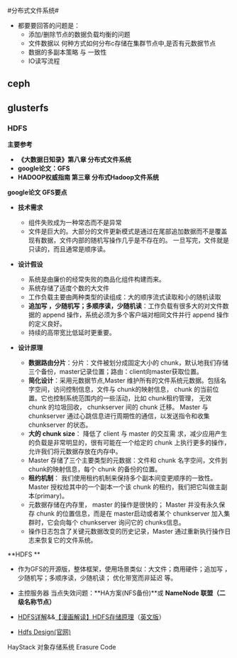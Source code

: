 #分布式文件系统#
- 都要要回答的问题是：  
  - 添加/删除节点的数据负载均衡的问题
  - 文件数据以 何种方式如何分布c存储在集群节点中,是否有元数据节点
  - 数据的多副本策略 与 一致性
  - IO读写流程
## ceph ##
## glusterfs ##


### HDFS ###
**主要参考**

- **《大数据日知录》第八章 分布式文件系统**
- **google论文：GFS**
- **HADOOP权威指南 第三章 分布式Hadoop文件系统**

**google论文 GFS要点**

- **技术需求** 
     - 组件失败成为一种常态而不是异常
     - 文件是巨大的。大部分的文件更新模式是通过在尾部追加数据而不是覆盖现有数据，文件内部的随机写操作几乎是不存在的。 一旦写完，文件就是只读的，而且通常是顺序读。
- **设计假设**
	 - 系统是由廉价的经常失败的商品化组件构建而来。
	 - 系统存储了适度个数的大文件
	 - 工作负载主要由两种类型的读组成：大的顺序流式读取和小的随机读取
	 - **追加写 ，少随机写；多顺序读，少随机读**：工作负载有很多大的对文件数据的 append 操作，系统必须为多个客户端对相同文件并行 append 操作的定义良好。
	 - 持续的高带宽比低延时更重要。

- **设计原理**
  - **数据路由分片**：分片：文件被划分成固定大小的 chunk，默认地我们存储三个备份，master记录位置；路由：client向master获取位置。 
  -  **简化设计**：采用元数据节点,Master 维护所有的文件系统元数据。包括名字空间，访问控制信息，文件与 chunk的映射信息， chunk 的当前位置。它也控制系统范围内的一些活动，比如 chunk租约管理， 无效 chunk 的垃圾回收， chunkserver 间的 chunk 迁移。 Master 与chunkserver 通过心跳信息进行周期性的通信，以发送指令和收集chunkserver 的状态。
  -  **大的 chunk size**： 降低了 client 与 master 的交互需
求，减少应用产生的负载是非常明显的，很有可能在一个给定的 chunk 上执行更多的操作，允许我们将元数据存放在内存中。
  -  Master 存储了三个主要类型的元数据：文件和 chunk 名字空间，文件到 chunk的映射信息，每个 chunk 的备份的位置。
  - **租约机制**： 我们使用租约机制来保持多个副本间变更顺序的一致性。 Master 授权给其中的一个副本一个该 chunk 的租约，我们把它叫做主副本(primary)。
  - 元数据存储在内存里， master 的操作是很快的； Master 并没有永久保存 chunk 的位置信息，而是在 master启动或者某个 chunkserver 加入集群时，它会向每个 chunkserver 询问它的 chunks信息。
  - 操作日志包含了关键元数据改变的历史记录，Master 通过重新执行操作日志来恢复它的文件系统。

 **HDFS **

- 作为GFS的开源版，整体框架，使用场景类似：大文件；商用硬件；追加写 ，少随机写；多顺序读，少随机读； 优化带宽而非延迟 等。

- 主控服务器 当点失效问题：**HA方案(NFS备份)**或 **NameNode 联盟（二级名称节点）**

- [HDFS详解](http://my.oschina.net/crxy/blog/348868)&&[【漫画解读】HDFS存储原理](http://www.36dsj.com/archives/41391)（[英文版](http://www.slideshare.net/jaganadhg/hdfs-10509123)）
- [Hdfs Design(官网)](http://hadoop.apache.org/docs/current/hadoop-project-dist/hadoop-hdfs/HdfsDesign.html)
  

HayStack 对象存储系统
Erasure Code